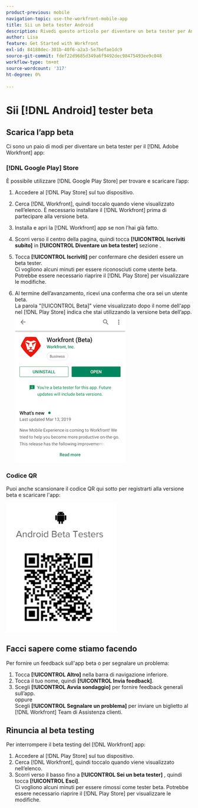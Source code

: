 ```yaml
---
product-previous: mobile
navigation-topic: use-the-workfront-mobile-app
title: Sii un beta tester Android
description: Rivedi questo articolo per diventare un beta tester per Android per [!DNL Adobe Workfront] app mobile.
author: Lisa
feature: Get Started with Workfront
exl-id: 84188dec-301b-40f6-a2a3-5e7befae1dc9
source-git-commit: fdef22d9685d349a6f9492dec98475493ee9c048
workflow-type: tm+mt
source-wordcount: '317'
ht-degree: 0%

---
```


# Sii [!DNL Android] tester beta

## Scarica l’app beta

Ci sono un paio di modi per diventare un beta tester per il [!DNL Adobe Workfront] app:

### [!DNL Google Play] Store

È possibile utilizzare [!DNL Google Play Store] per trovare e scaricare l’app:

1. Accedere al [!DNL Play Store] sul tuo dispositivo.
1. Cerca [!DNL Workfront], quindi toccalo quando viene visualizzato nell’elenco.
È necessario installare il [!DNL Workfront] prima di partecipare alla versione beta.
1. Installa e apri la [!DNL Workfront] app se non l’hai già fatto.
1. Scorri verso il centro della pagina, quindi tocca **[!UICONTROL Iscriviti subito]** in **[!UICONTROL Diventare un beta tester]** sezione .

1. Tocca **[!UICONTROL Iscriviti]** per confermare che desideri essere un beta tester.\
   Ci vogliono alcuni minuti per essere riconosciuti come utente beta. Potrebbe essere necessario riaprire il [!DNL Play Store] per visualizzare le modifiche.

1. Al termine dell’avanzamento, ricevi una conferma che ora sei un utente beta.\
   La parola &quot;[!UICONTROL Beta]&quot; viene visualizzato dopo il nome dell&#39;app nel [!DNL Play Store] indica che stai utilizzando la versione beta dell’app.\
   ![](assets/android-beta-tester-adobe-350x468.png)

### Codice QR

Puoi anche scansionare il codice QR qui sotto per registrarti alla versione beta e scaricare l&#39;app:

![](assets/android-qr-code-350x409.png)

## Facci sapere come stiamo facendo

Per fornire un feedback sull&#39;app beta o per segnalare un problema:

1. Tocca **[!UICONTROL Altro]** nella barra di navigazione inferiore.
1. Tocca il tuo nome, quindi **[!UICONTROL Invia feedback]**.
1. Scegli **[!UICONTROL Avvia sondaggio]** per fornire feedback generali sull’app.\
   oppure\
   Scegli **[!UICONTROL Segnalare un problema]** per inviare un biglietto al [!DNL Workfront] Team di Assistenza clienti.

## Rinuncia al beta testing

Per interrompere il beta testing del [!DNL Workfront] app:

1. Accedere al [!DNL Play Store] sul tuo dispositivo.
1. Cerca [!DNL Workfront], quindi toccalo quando viene visualizzato nell’elenco.
1. Scorri verso il basso fino a **[!UICONTROL Sei un beta tester]** , quindi tocca **[!UICONTROL Esci]**.\
   Ci vogliono alcuni minuti per essere rimossi come tester beta. Potrebbe essere necessario riaprire il [!DNL Play Store] per visualizzare le modifiche.
